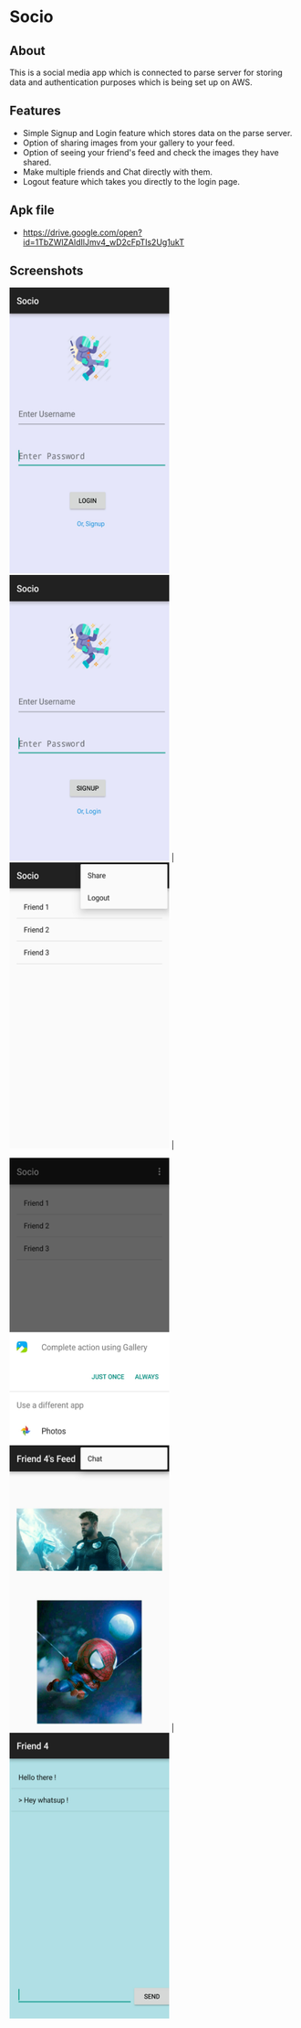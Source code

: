 # Socio


## About

This is a social media app which is connected to parse server for storing data and authentication purposes which is being set 
up on AWS.


## Features

- Simple Signup and Login feature which stores data on the parse server.
- Option of sharing images from your gallery to your feed.
- Option of seeing your friend's feed and check the images they have shared.
- Make multiple friends and Chat directly with them. 
- Logout feature which takes you directly to the login page.


## Apk file

- https://drive.google.com/open?id=1TbZWlZAldIlJmv4_wD2cFpTIs2Ug1ukT

## Screenshots

 <img src="Images/Login.jpg" width="280" height="500" /> <img src="Images/Signup.jpg" width="280" height="500" /> | <img src="Images/FriendList.jpg" width="280" height="500" /> |  
 
 <img src="Images/Gallery.jpg" width="280" height="500" /> <img src="Images/Feed.jpg" width="280" height="500" /> | <img src="Images/Chat.jpg" width="280" height="500" />

